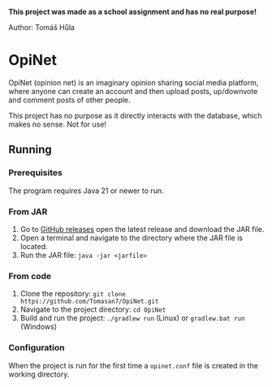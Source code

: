 **This project was made as a school assignment and has no real purpose!**

Author: Tomáš Hůla

# OpiNet

OpiNet (opinion net) is an imaginary opinion sharing social media platform, where anyone can create an account and then upload posts, up/downvote and comment posts
of other people.

This project has no purpose as it directly interacts with the database, which makes no sense. Not for use!

## Running

### Prerequisites

The program requires Java 21 or newer to run.

### From JAR

1. Go to [GitHub releases](https://github.com/Tomasan7/OpiNet/releases) open the latest release and download the JAR file.
2. Open a terminal and navigate to the directory where the JAR file is located.
3. Run the JAR file: `java -jar <jarfile>`

### From code

1. Clone the repository: `git clone https://github.com/Tomasan7/OpiNet.git`
2. Navigate to the project directory: `cd OpiNet`
3. Build and run the project: `./gradlew run` (Linux) or `gradlew.bat run` (Windows)

### Configuration

When the project is run for the first time a `opinet.conf` file is created in the working directory.
